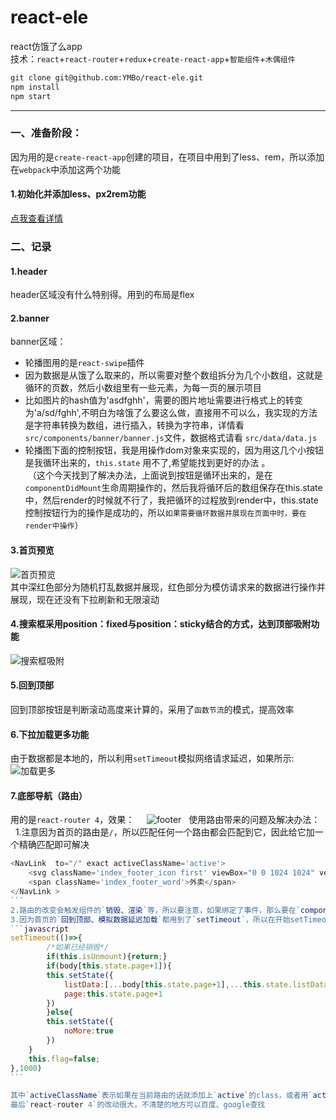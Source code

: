 # react-ele
react仿饿了么app    
技术：`react`+`react-router`+`redux`+`create-react-app`+`智能组件`+`木偶组件`    
```markdown
git clone git@github.com:YMBo/react-ele.git    
npm install    
npm start    
```
******************************************************
### 一、准备阶段：    
因为用的是`create-react-app`创建的项目，在项目中用到了less、rem，所以添加在`webpack`中添加这两个功能    
    
#### 1.初始化并添加less、px2rem功能    
[点我查看详情](https://ymbo.github.io/2017/09/06/create-react-app%E9%85%8D%E7%BD%AEwebpack/)    
    
### 二、记录    
#### 1.header
header区域没有什么特别得。用到的布局是flex    
#### 2.banner
banner区域：    
* 轮播图用的是`react-swipe`插件    
* 因为数据是从饿了么取来的，所以需要对整个数组拆分为几个小数组，这就是循环的页数，然后小数组里有一些元素，为每一页的展示项目    
* 比如图片的hash值为'asdfghh'，需要的图片地址需要进行格式上的转变为'a/sd/fghh',不明白为啥饿了么要这么做，直接用不可以么，我实现的方法是字符串转换为数组，进行插入，转换为字符串，详情看`src/components/banner/banner.js`文件，数据格式请看  `src/data/data.js`
* 轮播图下面的控制按钮，我是用操作dom对象来实现的，因为用这几个小按钮是我循环出来的，`this.state` 用不了,希望能找到更好的办法 。     
  （这个今天找到了解决办法，上面说到按钮是循环出来的，是在`componentDidMount`生命周期操作的，然后我将循环后的数组保存在this.state中，然后render的时候就不行了，我把循环的过程放到render中，this.state控制按钮行为的操作是成功的，所以`如果需要循环数据并展现在页面中时，要在render中操作`）
#### 3.首页预览    
![首页预览](https://github.com/YMBo/react-ele/blob/master/preview/1.png)    
其中深红色部分为随机打乱数据并展现，红色部分为模仿请求来的数据进行操作并展现，现在还没有下拉刷新和无限滚动    
#### 4.搜索框采用position：fixed与position：sticky结合的方式，达到顶部吸附功能    
![搜索框吸附](https://github.com/YMBo/react-ele/blob/master/preview/2.gif)    
#### 5.回到顶部    
回到顶部按钮是判断滚动高度来计算的，采用了`函数节流`的模式，提高效率    
#### 6.下拉加载更多功能    
由于数据都是本地的，所以利用`setTimeout`模拟网络请求延迟，如果所示:    
![加载更多](https://github.com/YMBo/react-ele/blob/master/preview/3.gif)    
#### 7.底部导航（路由）    
用的是`react-router 4`，效果：    
![footer](https://github.com/YMBo/react-ele/blob/master/preview/4.gif)   
使用路由带来的问题及解决办法：    
1.注意因为首页的路由是`/`，所以匹配任何一个路由都会匹配到它，因此给它加一个精确匹配即可解决    
``` javascript
<NavLink  to="/" exact activeClassName='active'>
	<svg className='index_footer_icon first' viewBox="0 0 1024 1024" version="1.1" xmlns="http://www.w3.org/2000/svg" >....</svg>
	<span className='index_footer_word'>外卖</span>
</NavLink >
```    
2.路由的改变会触发组件的`销毁、渲染`等，所以要注意，如果绑定了事件，那么要在`componentWillUnmount`阶段解除绑定
3.因为首页的`回到顶部、模拟数据延迟加载`都用到了`setTimeout`，所以在开始setTimeout事件到真正执行setTimeout事件阶段触发了路由，那么将会报错，因为此时的state销毁了，我的解决办法为，定义一个变量，在`componentWillUnmount`这个阶段改变变量的状态，执行`setTimeout`时进行判断，即可解决：    
```javascript
setTimeout(()=>{
		/*如果已经销毁*/
		if(this.isUnmount){return;}
		if(body[this.state.page+1]){
		this.setState({
			listData:[...body[this.state.page+1],...this.state.listData],
			page:this.state.page+1
		})
		}else{
		this.setState({
			noMore:true
		})
	}
	this.flag=false;
},1000)
```    

其中`activeClassName`表示如果在当前路由的话就添加上`active`的class，或者用`activeStyle`是添加style。    
最后`react-router 4`的改动很大，不清楚的地方可以百度、google查找
